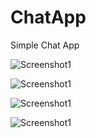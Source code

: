 # ChatApp
Simple Chat App 

![Screenshot1](https://github.com/talhamughal1997/ChatApp/blob/master/Screenshot%202022-09-10%20at%208.09.16%20PM.png)

![Screenshot1](https://github.com/talhamughal1997/ChatApp/blob/master/Screenshot%202022-09-10%20at%208.08.12%20PM.png)

![Screenshot1](https://github.com/talhamughal1997/ChatApp/blob/master/Screenshot%202022-09-10%20at%208.08.45%20PM.png)

![Screenshot1](https://github.com/talhamughal1997/ChatApp/blob/master/Screenshot%202022-09-10%20at%208.16.19%20PM.png)
